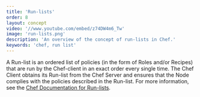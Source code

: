 ```yaml
---
title: 'Run-lists'
order: 8
layout: concept
video: '//www.youtube.com/embed/z74DW4m6_Tw'
image: 'run-lists.png'
description: 'An overview of the concept of run-lists in Chef.'
keywords: 'chef, run list'
---
```


A Run-list is an ordered list of policies (in the form of Roles and/or Recipes) that are run by the Chef-client in an exact order every single time. The Chef Client obtains its Run-list from the Chef Server and ensures that the Node complies with the policies described in the Run-list. For more information, see the [Chef Documentation for Run-lists](http://docs.opscode.com/essentials_node_object_run_lists.html).
